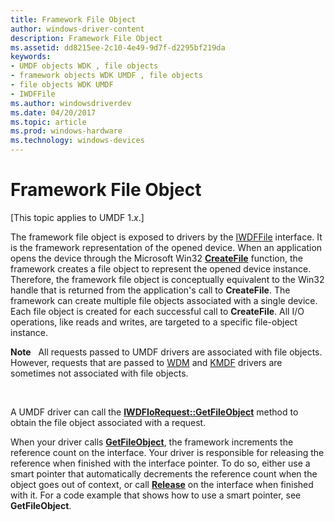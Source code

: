 ```yaml
---
title: Framework File Object
author: windows-driver-content
description: Framework File Object
ms.assetid: dd8215ee-2c10-4e49-9d7f-d2295bf219da
keywords:
- UMDF objects WDK , file objects
- framework objects WDK UMDF , file objects
- file objects WDK UMDF
- IWDFFile
ms.author: windowsdriverdev
ms.date: 04/20/2017
ms.topic: article
ms.prod: windows-hardware
ms.technology: windows-devices
---
```


# Framework File Object


\[This topic applies to UMDF 1.*x*.\]

The framework file object is exposed to drivers by the [IWDFFile](https://msdn.microsoft.com/library/windows/hardware/ff558912) interface. It is the framework representation of the opened device. When an application opens the device through the Microsoft Win32 [**CreateFile**](https://msdn.microsoft.com/library/windows/desktop/aa363858) function, the framework creates a file object to represent the opened device instance. Therefore, the framework file object is conceptually equivalent to the Win32 handle that is returned from the application's call to **CreateFile**. The framework can create multiple file objects associated with a single device. Each file object is created for each successful call to **CreateFile**. All I/O operations, like reads and writes, are targeted to a specific file-object instance.

**Note**   All requests passed to UMDF drivers are associated with file objects. However, requests that are passed to [WDM](https://msdn.microsoft.com/library/windows/hardware/ff565698) and [KMDF](https://msdn.microsoft.com/library/windows/hardware/ff544296) drivers are sometimes not associated with file objects.

 

A UMDF driver can call the [**IWDFIoRequest::GetFileObject**](https://msdn.microsoft.com/library/windows/hardware/ff559099) method to obtain the file object associated with a request.

When your driver calls [**GetFileObject**](https://msdn.microsoft.com/library/windows/hardware/ff559099), the framework increments the reference count on the interface. Your driver is responsible for releasing the reference when finished with the interface pointer. To do so, either use a smart pointer that automatically decrements the reference count when the object goes out of context, or call [**Release**](https://msdn.microsoft.com/library/windows/desktop/ms682317) on the interface when finished with it. For a code example that shows how to use a smart pointer, see **GetFileObject**.

 

 





